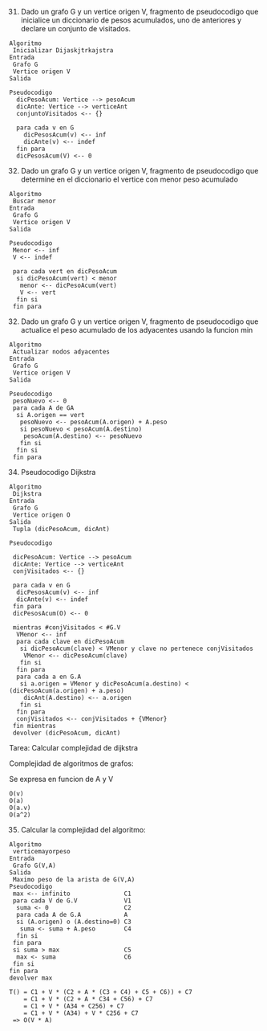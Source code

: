 31) Dado un grafo G y un vertice origen V, fragmento de pseudocodigo que inicialice un diccionario de pesos acumulados, uno de anteriores y declare un conjunto de visitados.

```
Algoritmo
 Inicializar Dijaskjtrkajstra
Entrada
 Grafo G
 Vertice origen V
Salida
  
Pseudocodigo
  dicPesoAcum: Vertice --> pesoAcum
  dicAnte: Vertice --> verticeAnt
  conjuntoVisitados <-- {}
  
  para cada v en G
    dicPesosAcum(v) <-- inf
    dicAnte(v) <-- indef
  fin para
  dicPesosAcum(V) <-- 0
```

32) Dado un grafo G y un vertice origen V, fragmento de pseudocodigo que determine en el diccionario el vertice con menor peso acumulado

```
Algoritmo
 Buscar menor
Entrada
 Grafo G
 Vertice origen V
Salida
  
Pseudocodigo
 Menor <-- inf
 V <-- indef
 
 para cada vert en dicPesoAcum
  si dicPesoAcum(vert) < menor
   menor <-- dicPesoAcum(vert)
   V <-- vert
  fin si
 fin para
```

32) Dado un grafo G y un vertice origen V, fragmento de pseudocodigo que actualice el peso acumulado de los adyacentes usando la funcion min

```
Algoritmo
 Actualizar nodos adyacentes 
Entrada
 Grafo G
 Vertice origen V
Salida
  
Pseudocodigo
 pesoNuevo <-- 0
 para cada A de GA
  si A.origen == vert
   pesoNuevo <-- pesoAcum(A.origen) + A.peso
   si pesoNuevo < pesoAcum(A.destino)
    pesoAcum(A.destino) <-- pesoNuevo
   fin si
  fin si
 fin para
```

34) Pseudocodigo Dijkstra

```
Algoritmo
 Dijkstra
Entrada
 Grafo G
 Vertice origen O
Salida
 Tupla (dicPesoAcum, dicAnt)

Pseudocodigo

 dicPesoAcum: Vertice --> pesoAcum
 dicAnte: Vertice --> verticeAnt
 conjVisitados <-- {}
 
 para cada v en G
  dicPesosAcum(v) <-- inf
  dicAnte(v) <-- indef
 fin para
 dicPesosAcum(O) <-- 0

 mientras #conjVisitados < #G.V
  VMenor <-- inf
  para cada clave en dicPesoAcum
   si dicPesoAcum(clave) < VMenor y clave no pertenece conjVisitados
    VMenor <-- dicPesoAcum(clave)
   fin si
  fin para
  para cada a en G.A
   si a.origen = VMenor y dicPesoAcum(a.destino) < (dicPesoAcum(a.origen) + a.peso)
    dicAnt(A.destino) <-- a.origen
   fin si
  fin para
  conjVisitados <-- conjVisitados + {VMenor}
 fin mientras
 devolver (dicPesoAcum, dicAnt)
```

Tarea: Calcular complejidad de dijkstra

Complejidad de algoritmos de grafos:

Se expresa en funcion de A y V

```
O(v)
O(a)
O(a.v)
O(a^2)
```

35) Calcular la complejidad del algoritmo:

```
Algoritmo
 verticemayorpeso
Entrada
 Grafo G(V,A)
Salida
 Maximo peso de la arista de G(V,A)
Pseudocodigo
 max <-- infinito               C1
 para cada V de G.V             V1
  suma <- 0                     C2
  para cada A de G.A            A
  si (A.origen) o (A.destino=0) C3
   suma <- suma + A.peso        C4
  fin si
 fin para
 si suma > max                  C5
  max <- suma                   C6             
 fin si
fin para
devolver max

T() = C1 + V * (C2 + A * (C3 + C4) + C5 + C6)) + C7
    = C1 + V * (C2 + A * C34 + C56) + C7
    = C1 + V * (A34 + C256) + C7
    = C1 + V * (A34) + V * C256 + C7
 => O(V * A)
```

